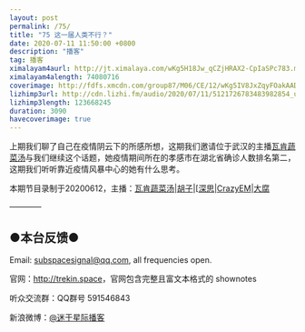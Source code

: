 ```yaml
---
layout: post
permalink: /75/
title: "75 这一届人类不行？"
date: 2020-07-11 11:50:00 +0800
description: "播客"
tag: 播客 
ximalayam4aurl: http://jt.ximalaya.com/wKg5H18Jw_qCZjHRAX2-CpIaSPc783.m4a?channel=rss&amp;album_id=3135361&amp;track_id=315815332&amp;uid=6418191&amp;jt=http://audio.xmcdn.com/group85/M06/D0/B5/wKg5H18Jw_qCZjHRAX2-CpIaSPc783.m4a
ximalayam4alength: 74080716
coverimage: http://fdfs.xmcdn.com/group87/M06/CE/12/wKg5IV8JxZqyFOakAADx4CLffts376.jpg
lizhimp3url: http://cdn.lizhi.fm/audio/2020/07/11/5121726783483982854_ud.mp3
lizhimp3length: 123668245
duration: 3090
havecoverimage: true
---  
```


上期我们聊了自己在疫情阴云下的所感所想，这期我们邀请位于武汉的主播[瓦肯蔬菜汤](http://weibo.com/u/5013547255)与我们继续这个话题，她疫情期间所在的孝感市在湖北省确诊人数排名第二，这期我们听听靠近疫情风暴中心的她有什么思考。

本期节目录制于20200612，主播：[瓦肯蔬菜汤](http://weibo.com/u/5013547255)\|[胡子](https://weibo.com/p/1005051764117203)\|[[深思](mailto:deepthought@trekin.space)\|[CrazyEM](mailto:emh@trekin.space)\|[大腐](https://weibo.com/u/5113590549)

————

## ●本台反馈●

Email: <subspacesignal@qq.com>, all frequencies open.

官网：<http://trekin.space>，官网包含完整且富文本格式的 shownotes

听众交流群：QQ群号 591546843

新浪微博：[@迷于星际播客](http://weibo.com/lostinst)
